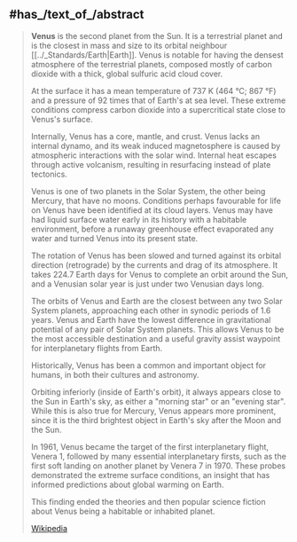 ﻿---
has_id_wikidata: Q313
synodic_period: 583.92
albedo:
- 0.59
- 0.689
Wikimedia_outline: "[[_Standards/WD/WD~outline of Venus]]"
angular_diameter:
- 9.7
- 66
right_ascension: 272.76
declination: 67.16
epoch: '[[_Standards/WD/WD~J2000.0]]'
surface_gravity: 8.9
demonym:
- زُهَرِيٌّ
- Venerian
- Venusian
- Venusano
- Vénusien
UMLS_CUI: C0242748
subreddit: venus
Wolfram_Language_entity_code: "Entity[\"Planet\", \"Venus\"]"
Commons_category: "Venus (planet)"
Unicode_character: ♀
Commons_gallery: Venus
Dewey_Decimal_Classification: 523.42
U_S_National_Archives_Identifier: 10046627
OmegaWiki_Defined_Meaning: 382618
Iconclass_notation: 24C19
video: "http://commons.wikimedia.org/wiki/Special:FilePath/2004%20Venus%20transit%20UV.ogv"
image: "http://commons.wikimedia.org/wiki/Special:FilePath/PIA23791-Venus-RealAndEnhancedContrastViews-20200608%20%28cropped%29.jpg"
instance_of:
- "[[_Standards/WD/WD~inner planet of the Solar System]]"
- "[[_Standards/WD/WD~inferior planet]]"
named_after: '[[_Standards/WD/WD~Venus]]'
location: "[[_Standards/WD/WD~inner Solar System]]"
part_of: "[[_Standards/WD/WD~inner Solar System]]"
has_use:
- "[[_Standards/WD/WD~terraforming of Venus]]"
- "[[_Standards/WD/WD~colonization of Venus]]"
astronomic_symbol_image: "http://commons.wikimedia.org/wiki/Special:FilePath/Venus%20symbol%20%28fixed%20width%29.svg"
parent_astronomical_body: '[[_Standards/WD/WD~Sun]]'
pronunciation_audio:
- "http://commons.wikimedia.org/wiki/Special:FilePath/En-us-Venus.ogg"
- "http://commons.wikimedia.org/wiki/Special:FilePath/It-Venere.ogg"
- "http://commons.wikimedia.org/wiki/Special:FilePath/LL-Q9027%20%28swe%29-Moonhouse-Venus.wav"
said_to_be_the_same_as:
- "[[_Standards/WD/WD~Morning Star]]"
- "[[_Standards/WD/WD~Evening Star]]"
has_part_s_: "[[_Standards/WD/WD~atmosphere of Venus]]"
highest_point: "[[_Standards/WD/WD~Skadi Mons]]"
notation: "[[_Standards/WD/WD~Venus symbol]]"
orbital_eccentricity: 0.00677672
flattening: 0
attendance: 0
apparent_magnitude: -4.8
described_by_source:
- "[[_Standards/WD/WD~Brockhaus and Efron Encyclopedic Dictionary]]"
- "[[_Standards/WD/WD~Encyclopædia Britannica 11th edition]]"
- "[[_Standards/WD/WD~Gujin Tushu Jicheng]]"
- "[[_Standards/WD/WD~Ottův slovník naučný]]"
- "[[_Standards/WD/WD~The Nuttall Encyclopædia]]"
- "[[_Standards/WD/WD~The New Student's Reference Work]]"
- "[[_Standards/WD/WD~Collier's New Encyclopedia, 1921]]"
- "[[_Standards/WD/WD~Small Brockhaus and Efron Encyclopedic Dictionary]]"
- "[[_Standards/WD/WD~Meyers Konversations-Lexikon, 4th edition (1885–1890)]]"
- "[[_Standards/WD/WD~Great Soviet Encyclopedia (1926–1947)]]"
Stack_Exchange_tag: "https://astronomy.stackexchange.com/tags/venus"
has_characteristic:
- "[[_Standards/WD/WD~life on Venus]]"
- "[[_Standards/WD/WD~orbit of Venus]]"
lowest_point: "[[_Standards/WD/WD~Diana Chasma]]"
different_from: '[[_Standards/WD/WD~Wenus]]'
orbital_inclination:
- 2.19
- 3.39467605
- 3.39471
area: 460230000
density: 5.243
mass: 4867.5
temperature: 464
radius: 6051.8
orbital_period:
- 224.7
- 19414148
longitude_of_ascending_node: 76.67984255
semi-major_axis_of_an_orbit:
- 0.723332
- 108208930
volume_as_quantity: 928430000000
apoapsis:
- 0.7282312
- 108942109
periapsis:
- 0.7184327
- 107476259
argument_of_periapsis: 131.60246718
mean_anomaly: 50.115
diameter: 12103.6
studied_in: "[[_Standards/WD/WD~observations and explorations of Venus]]"
distance_from_Earth:
- 38000000
- 108000000
- 261000000
---

## #has_/text_of_/abstract 

> **Venus** is the second planet from the Sun. 
> It is a terrestrial planet and is the closest in mass and size to its orbital neighbour [[../_Standards/Earth|Earth]]. 
> Venus is notable for having the densest atmosphere of the terrestrial planets, 
> composed mostly of carbon dioxide with a thick, global sulfuric acid cloud cover. 
> 
> At the surface it has a mean temperature of 737 K (464 °C; 867 °F) 
> and a pressure of 92 times that of Earth's at sea level. 
> These extreme conditions compress carbon dioxide into a supercritical state 
> close to Venus's surface.
>
> Internally, Venus has a core, mantle, and crust. Venus lacks an internal dynamo, 
> and its weak induced magnetosphere 
> is caused by atmospheric interactions with the solar wind. 
> Internal heat escapes through active volcanism, 
> resulting in resurfacing instead of plate tectonics. 
> 
> Venus is one of two planets in the Solar System, the other being Mercury, that have no moons. 
> Conditions perhaps favourable for life on Venus have been identified at its cloud layers. 
> Venus may have had liquid surface water early in its history with a habitable environment, 
> before a runaway greenhouse effect evaporated any water 
> and turned Venus into its present state.
>
> The rotation of Venus has been slowed and turned against its orbital direction (retrograde) 
> by the currents and drag of its atmosphere. 
> It takes 224.7 Earth days for Venus to complete an orbit around the Sun, 
> and a Venusian solar year is just under two Venusian days long. 
> 
> The orbits of Venus and Earth are the closest between any two Solar System planets, 
> approaching each other in synodic periods of 1.6 years. 
> Venus and Earth have the lowest difference in gravitational potential 
> of any pair of Solar System planets. 
> This allows Venus to be the most accessible destination 
> and a useful gravity assist waypoint for interplanetary flights from Earth.
>
> Historically, Venus has been a common and important object for humans, 
> in both their cultures and astronomy. 
> 
> Orbiting inferiorly (inside of Earth's orbit), it always appears close to the Sun in Earth's sky, 
> as either a "morning star" or an "evening star". 
> While this is also true for Mercury, Venus appears more prominent, 
> since it is the third brightest object in Earth's sky after the Moon and the Sun. 
> 
> In 1961, Venus became the target of the first interplanetary flight, Venera 1, 
> followed by many essential interplanetary firsts, 
> such as the first soft landing on another planet by Venera 7 in 1970. 
> These probes demonstrated the extreme surface conditions, 
> an insight that has informed predictions about global warming on Earth. 
> 
> This finding ended the theories and then popular science fiction 
> about Venus being a habitable or inhabited planet.
>
> [Wikipedia](https://en.wikipedia.org/wiki/Venus)





